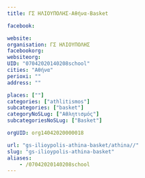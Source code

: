 ```yaml
---
title: ΓΣ ΗΛΙΟΥΠΟΛΗΣ-Αθήνα-Basket

facebook:

website:
organisation: ΓΣ ΗΛΙΟΥΠΟΛΗΣ
facebookorg:
websiteorg:
UID: "07042020140208school"
cities: "Αθήνα"
perioxi: ""
address: ""

places: [""]
categories: ["athlitismos"]
subcategories: ["basket"]
categoryNoSLug: ["Αθλητισμός"]
subcategoriesNoSLug: ["Basket"]

orgUID: org14042020000018

url: "gs-ilioypolis-athina-basket/athina//"
slug: "gs-ilioypolis-athina-basket"
aliases:
    - /07042020140208school
---
```





